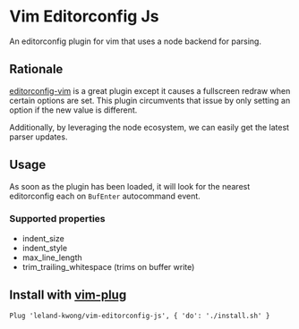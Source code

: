 # Vim Editorconfig Js

An editorconfig plugin for vim that uses a node backend for parsing.

## Rationale

[editorconfig-vim](https://github.com/editorconfig/editorconfig-vim) is a great plugin except it causes a fullscreen redraw when certain options are set. This plugin circumvents that issue by only setting an option if the new value is different.

Additionally, by leveraging the node ecosystem, we can easily get the latest parser updates.

## Usage

As soon as the plugin has been loaded, it will look for the nearest editorconfig each on `BufEnter` autocommand event.

### Supported properties

* indent_size
* indent_style
* max_line_length
* trim_trailing_whitespace (trims on buffer write)

## Install with [vim-plug](https://github.com/junegunn/vim-plug)

```vim
Plug 'leland-kwong/vim-editorconfig-js', { 'do': './install.sh' }
```
